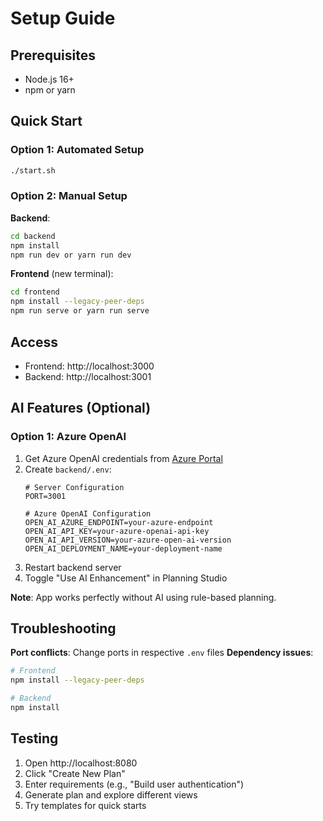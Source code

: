 # Setup Guide

## Prerequisites
- Node.js 16+
- npm or yarn

## Quick Start

### Option 1: Automated Setup
```bash
./start.sh
```

### Option 2: Manual Setup

**Backend**:
```bash
cd backend
npm install
npm run dev or yarn run dev
```

**Frontend** (new terminal):
```bash
cd frontend
npm install --legacy-peer-deps
npm run serve or yarn run serve
```

## Access
- Frontend: http://localhost:3000
- Backend: http://localhost:3001

## AI Features (Optional)

### Option 1: Azure OpenAI
1. Get Azure OpenAI credentials from [Azure Portal](https://portal.azure.com)
2. Create `backend/.env`:
   ```env
   # Server Configuration
   PORT=3001

   # Azure OpenAI Configuration
   OPEN_AI_AZURE_ENDPOINT=your-azure-endpoint
   OPEN_AI_API_KEY=your-azure-openai-api-key
   OPEN_AI_API_VERSION=your-azure-open-ai-version
   OPEN_AI_DEPLOYMENT_NAME=your-deployment-name
   ```
3. Restart backend server
4. Toggle "Use AI Enhancement" in Planning Studio

**Note**: App works perfectly without AI using rule-based planning.

## Troubleshooting

**Port conflicts**: Change ports in respective `.env` files
**Dependency issues**:
```bash
# Frontend
npm install --legacy-peer-deps

# Backend
npm install
```

## Testing
1. Open http://localhost:8080
2. Click "Create New Plan"
3. Enter requirements (e.g., "Build user authentication")
4. Generate plan and explore different views
5. Try templates for quick starts
